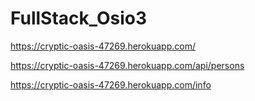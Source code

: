 # FullStack_Osio3
https://cryptic-oasis-47269.herokuapp.com/

https://cryptic-oasis-47269.herokuapp.com/api/persons

https://cryptic-oasis-47269.herokuapp.com/info

